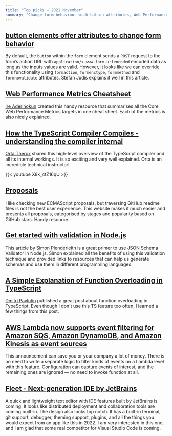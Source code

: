 ```yaml
---
title: "Top picks — 2021 November"
summary: "Change form behaviour with button attributes, Web Performance Metrics Cheatsheet, inside the TypeScript compiler, list of ECMAScript proposals, validation in Node.js, the ins and outs of function overloading in TypeScript, Lambda events filtering, next-generation text editor from JetBrains and more!"
---
```


## [button elements offer attributes to change form behavior](https://www.stefanjudis.com/today-i-learned/button-elements-offer-attributes-to-change-form-behavior/)

By default, the `button` within the `form` element sends a `POST` request to the form’s action URL with `application/x-www-form-urlencoded` encoded data as long as the inputs values are valid. However, it looks like we can override this functionality using `formaction`, `formenctype`, `formmethod` and `formnovalidate` attributes. Stefan Judis explains it well in this article.

## [Web Performance Metrics Cheatsheet](https://bitsofco.de/web-performance-metrics-cheatsheet/)

[Ire Aderinokun](https://twitter.com/ireaderinokun) created this handy resource that summarises all the Core Web Performance Metrics targets in one cheat sheet. Each of the metrics is also nicely explained.

## [How the TypeScript Compiler Compiles - understanding the compiler internal](https://www.youtube.com/watch?v=X8k_4tZ16qU)

[Orta Therox](https://twitter.com/orta) shared this high-level overview of the TypeScript compiler and all its internal workings. It is so exciting and very well explained. Orta is an incredible technical instructor!

{{< youtube X8k_4tZ16qU >}}

## [Proposals](https://www.proposals.es)

I like checking new ECMAScript proposals, but traversing GitHub readme files is not the best user experience. This website makes it much easier and presents all proposals, categorised by stages and popularity based on GitHub stars. Handy resource.

## [Get started with validation in Node.js](https://simonplend.com/get-started-with-validation-in-node-js/)

This article by [Simon Plenderleith](https://twitter.com/simonplend) is a great primer to use JSON Schema Validator in Node.js. Simon explained all the benefits of using this validation technique and provided links to resources that can help us generate schemas and use them in different programming languages.

## [A Simple Explanation of Function Overloading in TypeScript](https://dmitripavlutin.com/typescript-function-overloading/)

[Dmitri Pavlutin](https://twitter.com/panzerdp) published a great post about function overloading in TypeScript. Even though I don't use this TS feature too often, I learned a few things from this post.

## [AWS Lambda now supports event filtering for Amazon SQS, Amazon DynamoDB, and Amazon Kinesis as event sources](https://aws.amazon.com/about-aws/whats-new/2021/11/aws-lambda-event-filtering-amazon-sqs-dynamodb-kinesis-sources/)

This announcement can save you or your company a lot of money. There is no need to write a separate logic to filter kinds of events on a Lambda level with this feature. Configuration can capture events of interest, and the remaining ones are ignored — no need to invoke function at all.

## [Fleet - Next-generation IDE by JetBrains](https://www.jetbrains.com/fleet/)

A quick and lightweight text editor with IDE features built by JetBrains is coming. It looks like distributed deployment and collaboration tools are coming built-in. The design also looks top notch. It has a built-in terminal, git support, debugger, theming support, plugins, and all the things you would expect from an app like this in 2022. I am very interested in this one, and I am glad that some real competitor for Visual Studio Code is coming.

